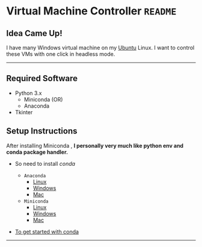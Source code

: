 Virtual Machine Controller `README`
===

Idea Came Up!
---

I have many Windows virtual machine on my [Ubuntu](https://ubuntu.com/#download) Linux.
I want to control these VMs with one click in headless mode.

---------------------------------------

Required Software
---
+ Python 3.x
    + Miniconda (OR)
    + Anaconda
+ Tkinter



Setup Instructions
---
After installing Miniconda ,
**I personally very much like python env and conda package handler.**
+ So need to install *conda*
    + `Anaconda`
        + [Linux](https://www.anaconda.com/distribution/#linux)
        + [Windows](https://www.anaconda.com/distribution/#windows)
        + [Mac](https://www.anaconda.com/distribution/#macos)
    + `Miniconda`
        + [Linux](https://repo.anaconda.com/miniconda/Miniconda3-latest-Linux-x86_64.sh)
        + [Windows](https://repo.anaconda.com/miniconda/Miniconda3-latest-Windows-x86_64.exe)
        + [Mac](https://repo.anaconda.com/miniconda/Miniconda3-latest-MacOSX-x86_64.sh)


+ [To get started with conda](https://docs.conda.io/en/latest/miniconda.html)

---------------------------------------